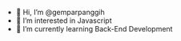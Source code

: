 - 👋 Hi, I’m @gemparpanggih
- 👀 I’m interested in Javascript
- 🌱 I’m currently learning Back-End Development

<!---
gemparpanggih/gemparpanggih is a ✨ special ✨ repository because its `README.md` (this file) appears on your GitHub profile.
You can click the Preview link to take a look at your changes.
--->
